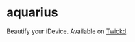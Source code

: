 # aquarius
 
Beautify your iDevice. Available on [Twickd](https://repo.twickd.com/package/com.twickd.nico-carbone.aquarius).
